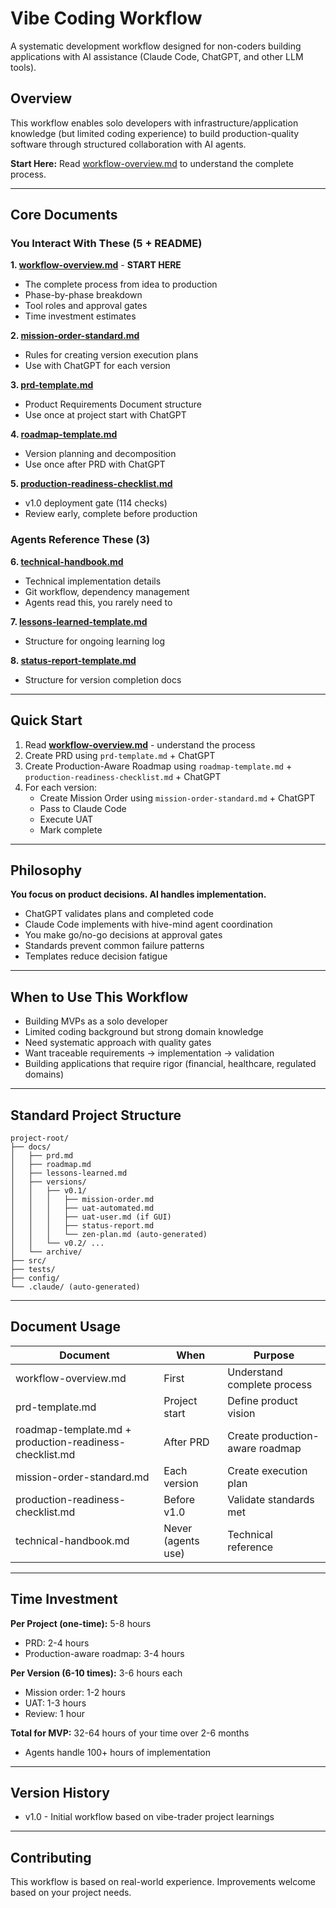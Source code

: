 # Vibe Coding Workflow

A systematic development workflow designed for non-coders building applications with AI assistance (Claude Code, ChatGPT, and other LLM tools).

## Overview

This workflow enables solo developers with infrastructure/application knowledge (but limited coding experience) to build production-quality software through structured collaboration with AI agents.

**Start Here:** Read [workflow-overview.md](workflow-overview.md) to understand the complete process.

---

## Core Documents

### You Interact With These (5 + README)

**1. [workflow-overview.md](workflow-overview.md)** - **START HERE**
- The complete process from idea to production
- Phase-by-phase breakdown
- Tool roles and approval gates
- Time investment estimates

**2. [mission-order-standard.md](mission-order-standard.md)**
- Rules for creating version execution plans
- Use with ChatGPT for each version

**3. [prd-template.md](prd-template.md)**
- Product Requirements Document structure
- Use once at project start with ChatGPT

**4. [roadmap-template.md](roadmap-template.md)**
- Version planning and decomposition
- Use once after PRD with ChatGPT

**5. [production-readiness-checklist.md](production-readiness-checklist.md)**
- v1.0 deployment gate (114 checks)
- Review early, complete before production

### Agents Reference These (3)

**6. [technical-handbook.md](technical-handbook.md)**
- Technical implementation details
- Git workflow, dependency management
- Agents read this, you rarely need to

**7. [lessons-learned-template.md](lessons-learned-template.md)**
- Structure for ongoing learning log

**8. [status-report-template.md](status-report-template.md)**
- Structure for version completion docs

---

## Quick Start

1. Read **[workflow-overview.md](workflow-overview.md)** - understand the process
2. Create PRD using `prd-template.md` + ChatGPT
3. Create Production-Aware Roadmap using `roadmap-template.md` + `production-readiness-checklist.md` + ChatGPT
5. For each version:
   - Create Mission Order using `mission-order-standard.md` + ChatGPT
   - Pass to Claude Code
   - Execute UAT
   - Mark complete

---

## Philosophy

**You focus on product decisions. AI handles implementation.**

- ChatGPT validates plans and completed code
- Claude Code implements with hive-mind agent coordination
- You make go/no-go decisions at approval gates
- Standards prevent common failure patterns
- Templates reduce decision fatigue

---

## When to Use This Workflow

- Building MVPs as a solo developer
- Limited coding background but strong domain knowledge
- Need systematic approach with quality gates
- Want traceable requirements → implementation → validation
- Building applications that require rigor (financial, healthcare, regulated domains)

---

## Standard Project Structure

```
project-root/
├── docs/
│   ├── prd.md
│   ├── roadmap.md
│   ├── lessons-learned.md
│   ├── versions/
│   │   ├── v0.1/
│   │   │   ├── mission-order.md
│   │   │   ├── uat-automated.md
│   │   │   ├── uat-user.md (if GUI)
│   │   │   ├── status-report.md
│   │   │   └── zen-plan.md (auto-generated)
│   │   └── v0.2/ ...
│   └── archive/
├── src/
├── tests/
├── config/
└── .claude/ (auto-generated)
```

---

## Document Usage

| Document | When | Purpose |
|----------|------|---------|
| workflow-overview.md | First | Understand complete process |
| prd-template.md | Project start | Define product vision |
| roadmap-template.md + production-readiness-checklist.md | After PRD | Create production-aware roadmap |
| mission-order-standard.md | Each version | Create execution plan |
| production-readiness-checklist.md | Before v1.0 | Validate standards met |
| technical-handbook.md | Never (agents use) | Technical reference |

---

## Time Investment

**Per Project (one-time):** 5-8 hours
- PRD: 2-4 hours
- Production-aware roadmap: 3-4 hours

**Per Version (6-10 times):** 3-6 hours each
- Mission order: 1-2 hours
- UAT: 1-3 hours
- Review: 1 hour

**Total for MVP:** 32-64 hours of your time over 2-6 months
- Agents handle 100+ hours of implementation

---

## Version History

- v1.0 - Initial workflow based on vibe-trader project learnings

---

## Contributing

This workflow is based on real-world experience. Improvements welcome based on your project needs.
